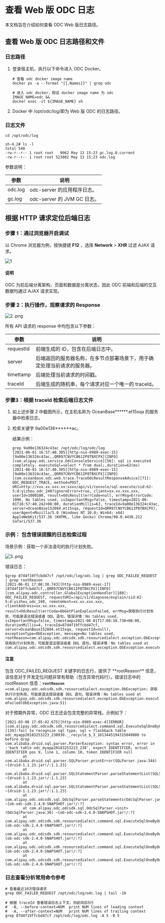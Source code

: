 # 查看 Web 版 ODC 日志

本文档旨在介绍如何查看 ODC Web 版日志路径。

## 查看 Web 版 ODC 日志路径和文件

### **日志路径** 

1. 登录宿主机，执行以下命令进入 ODC Docker。

   ```shell
   # 查看 odc docker image name
   docker ps -a --format "{{.Names}}" | grep odc
   
   # 进入 odc docker，假设 docker image name 为 odc
   IMAGE_NAME=odc &&
   docker exec -it ${IMAGE_NAME} sh
   ```

2. Docker 中 /opt/odc/log/即为 Web 版 ODC 的日志路径。

### **日志文件**

```shell
cd /opt/odc/log

sh-4.2# ls -l
total 540
-rw-r--r-- 1 root root   9062 May 13 15:23 gc.log.0.current
-rw-r--r-- 1 root root 523802 May 13 15:23 odc.log
```

参数说明：

| 参数      | 说明                      |
|---------|-------------------------|
| odc.log | odc-server 的应用程序日志。     |
| gc.log  | odc-server 的 JVM GC 日志。 |


## **根据 HTTP 请求定位后端日志**

### **步骤 1：通过浏览器开启调试** 

以 Chrome 浏览器为例，按快捷键 **F12** ，选择 **Network** > **XHR** 过滤 AJAX 请求。

![1](https://obbusiness-private.oss-cn-shanghai.aliyuncs.com/doc/img/odc/KB/2.database-connection/2.view-web-odc-log/1.png)

<main id="notice" type='explain'>

<main id="notice" type='explain'>
   <h4>说明</h4>
   <p>ODC 为前后端分离架构，页面和数据是分离状态，因此 ODC 前端和后端的交互数据均通过 AJAX 请求实现。</p>
</main> 


### 步骤 2：执行操作，观察请求的 Response

![2..png](https://obbusiness-private.oss-cn-shanghai.aliyuncs.com/doc/img/odc/KB/2.database-connection/2.view-web-odc-log/2.png)

所有 API 请求的 response 中均包含以下参数：

| 参数        | 说明                                   |
|-----------|--------------------------------------|
| requestId | 前端生成的 ID，包含在后端日志中。                   |
| server    | 后端返回的服务器名称，在多节点部署场景下，用于确定处理当前请求的服务器。 |
| timettamp | 后端处理当前请求的时间戳。                        |
| traceId   | 后端生成的随机串，每个请求对应一个唯一的 traceId。        |

### **步骤3：根据 traceId 检索后端日志文件** 

1. 如上述步骤 2 中截图所示，在主机名称为 OceanBase\*\*\*\*\*\*.et15sqa 的服务器中检索日志。

2. 检索关键字 9a00e136\*\*\*\*\*\*ac。


   结果示例：

   ```shell
   grep 9a00e136324c43ac /opt/odc/log/odc/log
   [2021-06-01 16:57:40.305][http-nio-8989-exec-15][9a00e136324c43ac,,QRR97CNVYCB61IP8TBXCPX][INFO][com.alipay.odc.service.OdcConsoleService][56]: sql is executed completely. executeSql=select * from dual;,duration=62(ms)
   [2021-06-01 16:57:40.305][http-nio-8989-exec-15][9a00e136324c43ac,,QRR97CNVYCB61IP8TBXCPX][INFO][com.oceanbase.odc.web.trace.TraceOdcResultResponseAdvice][71]: ODC_REQUEST_TRACE, method=POST, URI=http://xxx.xx.xxx.xx:xxxx/api/v1/console/sql-execute/sid:62-5:d:yizhou_odc_240?ignoreError=true, client=xx.xx.xxx.xxx, userId=1000100, result=OdcResult(errCode=null, errMsg=ErrorCode: 1096, No tables used, isImportantMsg=false, timestamp=2021-06-01T16:57:40.242+08:00, durationMillis=63, traceId=9a00e136324c43ac, server=OceanBase152084.et15sqa, requestId=QRR97CNVYCB61IP8TBXCPX), userAgent=Mozilla/5.0 (Windows NT 10.0; Win64; x64) AppleWebKit/537.36 (KHTML, like Gecko) Chrome/90.0.4430.212 Safari/537.36
   ```

### 示例： **包含错误提醒的日志检索过程** 

场景示例：获取一个非法语句的执行计划失败。

![3..png](https://obbusiness-private.oss-cn-shanghai.aliyuncs.com/doc/img/odc/KB/2.database-connection/2.view-web-odc-log/3.png)

错误日志：

```shell
$grep 87d4f19ffcbd47cf /opt/odc/log/odc.log | grep ODC_FAILED_REQUEST | grep rootReason
[2021-06-01 17:08:38.743][http-nio-8989-exec-17][87d4f19ffcbd47cf,,QRR97CNVYCB61IP8TBXCPX][INFO][com.alipay.odc.controller.GlobalExceptionHandler][180]: ODC_FAILED_REQUEST, requestURI=/api/v1/diagnose/explain/sid:62-5:d:yizhou_odc_240, remoteHost=xx.xx.xxx.xxx, clientAddress=xx.xx.xxx.xxx, result=OdcResult(errCode=ObGetPlanExplainFailed, errMsg=获取执行计划失败，可能是语法错误或者 DDL 语句，错误详情：No tables used, isImportantMsg=false, timestamp=2021-06-01T17:08:38.738+08:00, durationMillis=4, traceId=87d4f19ffcbd47cf, server=OceanBase152084.et15sqa, requestId=null), exceptionType=ObException, message=No tables used, rootReason=com.alipay.odc.odcsdk.sdk.resourcedialect.exception.ObException: 获取执行计划失败，可能是语法错误或者 DDL 语句，错误详情：No tables used at com.alipay.odc.odcsdk.sdk.resourcedialect.exception.ObException.executeFailed(ObException.java:51)
```

<main id="notice" type='notice'>
   <h4>注意</h4>
   <p>包含 ODC_FAILED_REQUEST 关键字的日志行，提供了 **rootReason** 信息，该信息对于开发定位问题非常有帮助（包含异常代码行）。错误日志中的 rootReason 信息：<code><strong>rootReason</strong> =com.alipay.odc.odcsdk.sdk.resourcedialect.exception.ObException: 获取执行计划失败，可能是语法错误或者 DDL 语句，错误详情：No tables used at com.alipay.odc.odcsdk.sdk.resourcedialect.exception.ObException.executeFailed(ObException.java:51)</code></p>
</main>

对于预期外异常，ODC 日志还会包含完整的异常栈，示例如下：

```shell
[2021-03-08 17:05:42.675][http-nio-8989-exec-4][ERROR][com.alipay.odc.odcsdk.sdk.resourcedialect.command.sql.ExecuteSqlOneByOneCommand][139]:fail to recognize sql type, sql = flashback table odc_myapp20183253223_238930.__recycle_$_3_1613445194315049880 to before drop
com.alibaba.druid.sql.parser.ParserException: syntax error, error in :'back table odc_myapp20183253223_238', expect IDENTIFIER, actual IDENTIFIER pos 9, line 1, column 10, token IDENTIFIER null
        at com.alibaba.druid.sql.parser.SQLParser.printError(SQLParser.java:344) ~[druid-1.1.23.jar!/:1.1.23]
        at com.alibaba.druid.sql.parser.SQLStatementParser.parseStatementList(SQLStatementParser.java:532) ~[druid-1.1.23.jar!/:1.1.23]
        at com.alibaba.druid.sql.parser.SQLStatementParser.parseStatementList(SQLStatementParser.java:171) ~[druid-1.1.23.jar!/:1.1.23]
        at com.alipay.odc.odcsdk.sql.OdcSqlParser.parseStatements(OdcSqlParser.java:99) ~[ob-odc-sdk-2.4.0-SNAPSHOT.jar!/:?]
        at com.alipay.odc.odcsdk.sql.OdcSqlParser.<init>(OdcSqlParser.java:36) ~[ob-odc-sdk-2.4.0-SNAPSHOT.jar!/:?]
        at com.alipay.odc.odcsdk.sdk.resourcedialect.command.sql.ExecuteSqlOneByOneCommand.recognizeSqlType(ExecuteSqlOneByOneCommand.java:130) [ob-odc-sdk-2.4.0-SNAPSHOT.jar!/:?]
        at com.alipay.odc.odcsdk.sdk.resourcedialect.command.sql.ExecuteSqlOneByOneCommand.doExecute(ExecuteSqlOneByOneCommand.java:109) [ob-odc-sdk-2.4.0-SNAPSHOT.jar!/:?]
        at com.alipay.odc.odcsdk.sdk.resourcedialect.command.sql.ExecuteSqlOneByOneCommand.doObMysql(ExecuteSqlOneByOneCommand.java:114) [ob-odc-sdk-2.4.0-SNAPSHOT.jar!/:?]
        at com.alipay.odc.odcsdk.sdk.resourcedialect.command.sql.ExecuteSqlOneByOneCommand.doObMysql(ExecuteSqlOneByOneCommand.java:27) [ob-odc-sdk-2.4.0-SNAPSHOT.jar!/:?]
```

### **日志查看分析常用命令参考**

```shell
# 查看最近10次错误请求
grep ODC_FAILED_REQUEST /opt/odc/log/odc.log | tail -10

# 根据 traceId 查看错误日志上下文，向前向后5行
#  -B, --before-context=NUM  print NUM lines of leading context
#  -A, --after-context=NUM   print NUM lines of trailing context
grep 87d4f19ffcbd47cf /opt/odc/log/odc.log -A 5 -B 5
```
